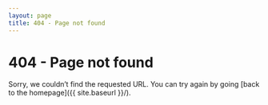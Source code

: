 ```yaml
---
layout: page
title: 404 - Page not found
---
```



404 - Page not found
====================
Sorry, we couldn’t find the requested URL. You can try again by going [back to the homepage]({{ site.baseurl }}/).
